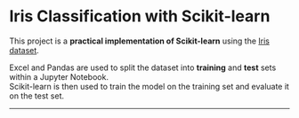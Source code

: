 # Iris Classification with Scikit-learn

This project is a **practical implementation of Scikit-learn** using the [Iris dataset](https://archive.ics.uci.edu/ml/datasets/iris).

Excel and Pandas are used to split the dataset into **training** and **test** sets within a Jupyter Notebook.  
Scikit-learn is then used to train the model on the training set and evaluate it on the test set.

---
